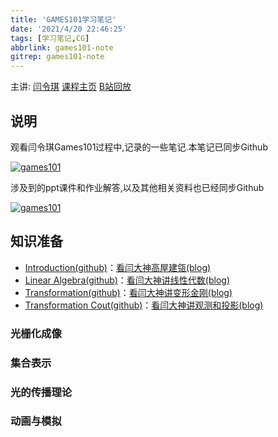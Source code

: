 ```yaml
---
title: 'GAMES101学习笔记'
date: '2021/4/20 22:46:25'
tags: [学习笔记,CG]
abbrlink: games101-note
gitrep: games101-note
---
```


主讲: [闫令琪](https://sites.cs.ucsb.edu/~lingqi/) [课程主页](https://games-cn.org/intro-graphics/) [B站回放](https://www.bilibili.com/video/BV1X7411F744)

## 说明

观看闫令琪Games101过程中,记录的一些笔记.本笔记已同步Github

[![games101](https://github-readme-stats.vercel.app/api/pin/?username=ours1984&repo=games101-note&show_owner)](https://github.com/ours1984/games101-note)

涉及到的ppt课件和作业解答,以及其他相关资料也已经同步Github

[![games101](https://github-readme-stats.vercel.app/api/pin/?username=ours1984&repo=note-code&show_owner)](https://github.com/ours1984/note-code)

<!--more-->

## 知识准备

- [Introduction(github)](games101-01.md)：[看闫大神高屋建瓴(blog)](https://blog.ours1984.top/posts/games101-01/)
- [Linear Algebra(github)](games101-02.md)：[看闫大神讲线性代数(blog)](https://blog.ours1984.top/posts/games101-02/)
- [Transformation(github)](games101-03.md)：[看闫大神讲变形金刚(blog)](https://blog.ours1984.top/posts/games101-03/)
- [Transformation Cout(github)](games101-04.md)：[看闫大神讲观测和投影(blog)](https://blog.ours1984.top/posts/games101-04/)

### 光栅化成像

### 集合表示

### 光的传播理论

### 动画与模拟
